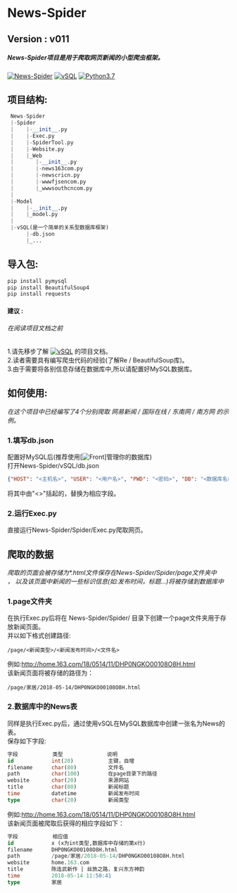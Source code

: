 # News-Spider
## Version : v011
##### News-Spider项目是用于爬取网页新闻的小型爬虫框架。
[![News-Spider](https://github.com/VoterLin/News-Spider)](https://github.com/VoterLin/News-Spider)
[![vSQL](https://www.python.org)](https://www.python.org)
[![Python3.7](https://pypi.python.org/pypi/pubnub/)](https://pypi.python.org/pypi/pubnub/)
## 项目结构:
```python
 News-Spider
 |-Spider
 |    |-__init__.py
 |    |-Exec.py
 |    |-SpiderTool.py
 |    |-Website.py
 |    |_Web
 |       |-__init__.py
 |       |-news163com.py
 |       |-newscricn.py
 |       |-wwwfjsencom.py
 |       |_wwwsouthcncom.py
 |    
 |-Model
 |    |-__init__.py
 |    |_model.py
 |    
 |-vSQL(是一个简单的关系型数据库框架)
      |-db.json
      |_...
```
## 导入包:
```cmd
pip install pymysql
pip install BeautifulSoup4
pip install requests
```
#### 建议 :
###### 在阅读项目文档之前
 1.请先移步了解 [![vSQL](https://www.python.org)](https://www.python.org) 的项目文档。<br />
 2.读者需要具有编写爬虫代码的经验(了解Re / BeautifulSoup库)。<br />
 3.由于需要将各别信息存储在数据库中,所以请配置好MySQL数据库。
## 如何使用:
_在这个项目中已经编写了4个分别爬取 网易新闻 / 国际在线 / 东南网 / 南方网 的示例。_
### 1.填写db.json
配置好MySQL后(推荐使用[![Front](http://www.mysqlfront.de/)]管理你的数据库)<br />
打开News-Spider/vSQL/db.json
```json
{"HOST": "<主机名>", "USER": "<用户名>", "PWD": "<密码>", "DB": "<数据库名>"}
```
将其中由"<>"括起的，替换为相应字段。
### 2.运行Exec.py
直接运行News-Spider/Spider/Exec.py爬取网页。

## 爬取的数据
_爬取的页面会被存储为*.html文件保存在News-Spider/Spider/page文件夹中<br />，
以及该页面中新闻的一些标识信息(如:发布时间，标题...)将被存储到数据库中_
### 1.page文件夹
在执行Exec.py后将在 News-Spider/Spider/ 目录下创建一个page文件夹用于存放新闻页面。<br />
并以如下格式创建路径:
```shell
/page/<新闻类型>/<新闻发布时间>/<文件名>
```
例如:http://home.163.com/18/0514/11/DHP0NGKO00108O8H.html <br />
该新闻页面将被存储的路径为：
```shell
/page/家居/2018-05-14/DHP0NGKO00108O8H.html
```
### 2.数据库中的News表
同样是执行Exec.py后，通过使用vSQL在MySQL数据库中创建一张名为News的表。</br>
保存如下字段:
```sql
字段           类型              说明
id            int(20)           主键，自增
filename      char(80)          文件名
path          char(100)         在page目录下的路径
website       char(20)          来源网站
title         char(80)          新闻标题
time          datetime          新闻发布时间
type          char(20)          新闻类型
```
例如:http://home.163.com/18/0514/11/DHP0NGKO00108O8H.html <br />
该新闻页面被爬取后获得的相应字段如下：
```sql
字段           相应值
id            x (x为int类型,数据库中存储的第x行)
filename      DHP0NGKO00108O8H.html
path          /page/家居/2018-05-14/DHP0NGKO00108O8H.html
website       home.163.com
title         陈连武新作 | 丝旅之路，复兴东方神韵
time          2018-05-14 11:50:41
type          家居
```
